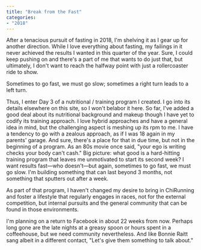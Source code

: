 ```yaml
---
title: "Break from the Fast"
categories:
- "2018"
---
```


After a tenacious pursuit of fasting in 2018, I'm shelving it as I gear up for another direction. While I love everything about fasting, my failings in it never achieved the results I wanted in this quarter of the year. Sure, I could keep pushing on and there's a part of me that wants to do just that, but ultimately, I don't want to reach the halfway point with just a rollercoaster ride to show.

Sometimes to go fast, we must go slow; sometimes a right turn leads to a left turn.

Thus, I enter Day 3 of a nutritional / training program I created. I go into its details elsewhere on this site, so I won't belabor it here. So far, I've added a good deal about its nutritional background and makeup though I have yet to codify its training approach. I love hybrid approaches and have a general idea in mind, but the challenging aspect is meshing up its rpm to me. I have a tendency to go with a zealous approach, as if I was 18 again in my parents' garage. And sure, there's a place for that in due time, but not in the beginning of a program. As an 80s movie once said, "your ego is writing checks your body can't cash." Big picture: what good is a hard-hitting training program that leaves me unmotivated to start its second week? I want results fast—who doesn't—but again, sometimes to go fast, we must go slow. I'm building something that can last beyond 3 months, not something that sputters out after a week.

As part of that program, I haven't changed my desire to bring in ChiRunning and foster a lifestyle that regularly engages in races, not for the external competition, but internal pursuits and the general community that can be found in those environments.

I'm planning on a return to Facebook in about 22 weeks from now. Perhaps long gone are the late nights at a greasy spoon or hours spent in a coffeehouse, but we need community nevertheless. And like Bonnie Raitt sang albeit in a different contact, "Let's give them something to talk about."
